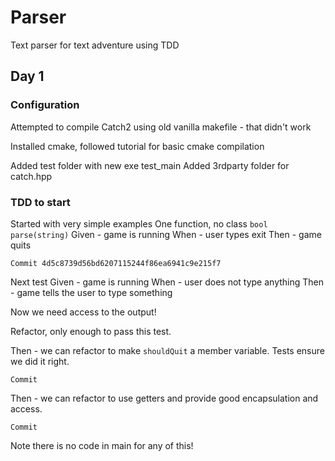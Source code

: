 # Parser
Text parser for text adventure using TDD

## Day 1

### Configuration
Attempted to compile Catch2 using old vanilla makefile - that didn't work

Installed cmake, followed tutorial for basic cmake compilation

Added test folder with new exe test_main
Added 3rdparty folder for catch.hpp

### TDD to start
Started with very simple examples
One function, no class `bool parse(string)`
Given - game is running
When - user types exit
Then - game quits

`Commit 4d5c8739d56bd6207115244f86ea6941c9e215f7`

Next test
Given - game is running
When - user does not type anything
Then - game tells the user to type something

Now we need access to the output!

Refactor, only enough to pass this test.

Then - we can refactor to make `shouldQuit` a member variable. Tests ensure we did it right.

`Commit `

Then - we can refactor to use getters and provide good encapsulation and access.

`Commit `

Note there is no code in main for any of this!